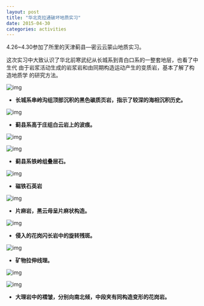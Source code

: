 ```yaml
---
layout: post
title: "华北克拉通破坏地质实习"
date: 2015-04-30
categories: activities
---
```


4.26~4.30参加了所里的天津蓟县—密云云蒙山地质实习。

这次实习中大致认识了华北前寒武纪从长城系到青白口系的一整套地层，也看了中生代
由于岩浆活动生成的岩浆岩和由同期构造运动产生的变质岩，基本了解了构造地质学
的研究方法。

![img](/pic/act/20150430/119.JPG "chuanlinggouzu")

+ **长城系串岭沟组顶部沉积的黑色碳质页岩，指示了较深的海相沉积历史。**

![img](/pic/act/20150430/141.JPG "bohen")

+ **蓟县系高于庄组白云岩上的波痕。**

![img](/pic/act/20150430/206.JPG "decengshi1")

![img](/pic/act/20150430/216.JPG "decengshi2")

+ **蓟县系铁岭组叠层石。**

![img](/pic/act/20150430/297.JPG "citiekuang")

+ **磁铁石英岩**

![img](/pic/act/20150430/378.JPG "pianmayan")

+ **片麻岩，黑云母呈片麻状构造。**

![img](/pic/act/20150430/375.JPG "xuanzhuancanban")

+ **侵入的花岗闪长岩中的旋转残斑。**

![img](/pic/act/20150430/384.JPG "lashenxianli")

+ **矿物拉伸线理。**

![img](/pic/act/20150430/400.JPG "zheshou1")

![img](/pic/act/20150430/393.JPG "zheshou2")

+ **大理岩中的褶皱，分别向南北倾，中段夹有同构造变形的花岗岩。**


